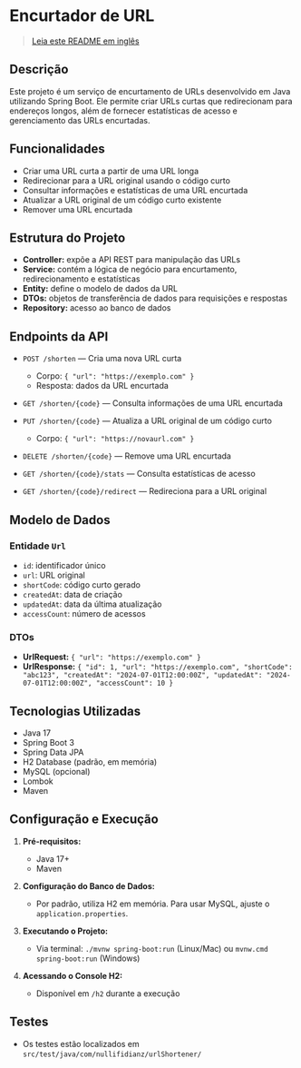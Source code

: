 # Encurtador de URL

> [Leia este README em inglês](README_en.md)

## Descrição
Este projeto é um serviço de encurtamento de URLs desenvolvido em Java utilizando Spring Boot. Ele permite criar URLs curtas que redirecionam para endereços longos, além de fornecer estatísticas de acesso e gerenciamento das URLs encurtadas.

## Funcionalidades
- Criar uma URL curta a partir de uma URL longa
- Redirecionar para a URL original usando o código curto
- Consultar informações e estatísticas de uma URL encurtada
- Atualizar a URL original de um código curto existente
- Remover uma URL encurtada

## Estrutura do Projeto
- **Controller:** expõe a API REST para manipulação das URLs
- **Service:** contém a lógica de negócio para encurtamento, redirecionamento e estatísticas
- **Entity:** define o modelo de dados da URL
- **DTOs:** objetos de transferência de dados para requisições e respostas
- **Repository:** acesso ao banco de dados

## Endpoints da API

- `POST /shorten` — Cria uma nova URL curta
  - Corpo: `{ "url": "https://exemplo.com" }`
  - Resposta: dados da URL encurtada

- `GET /shorten/{code}` — Consulta informações de uma URL encurtada
- `PUT /shorten/{code}` — Atualiza a URL original de um código curto
  - Corpo: `{ "url": "https://novaurl.com" }`
- `DELETE /shorten/{code}` — Remove uma URL encurtada
- `GET /shorten/{code}/stats` — Consulta estatísticas de acesso
- `GET /shorten/{code}/redirect` — Redireciona para a URL original

## Modelo de Dados

### Entidade `Url`
- `id`: identificador único
- `url`: URL original
- `shortCode`: código curto gerado
- `createdAt`: data de criação
- `updatedAt`: data da última atualização
- `accessCount`: número de acessos

### DTOs
- **UrlRequest:** `{ "url": "https://exemplo.com" }`
- **UrlResponse:** `{ "id": 1, "url": "https://exemplo.com", "shortCode": "abc123", "createdAt": "2024-07-01T12:00:00Z", "updatedAt": "2024-07-01T12:00:00Z", "accessCount": 10 }`

## Tecnologias Utilizadas
- Java 17
- Spring Boot 3
- Spring Data JPA
- H2 Database (padrão, em memória)
- MySQL (opcional)
- Lombok
- Maven

## Configuração e Execução

1. **Pré-requisitos:**
   - Java 17+
   - Maven

2. **Configuração do Banco de Dados:**
   - Por padrão, utiliza H2 em memória. Para usar MySQL, ajuste o `application.properties`.

3. **Executando o Projeto:**
   - Via terminal: `./mvnw spring-boot:run` (Linux/Mac) ou `mvnw.cmd spring-boot:run` (Windows)

4. **Acessando o Console H2:**
   - Disponível em `/h2` durante a execução

## Testes
- Os testes estão localizados em `src/test/java/com/nullifidianz/urlShortener/`


